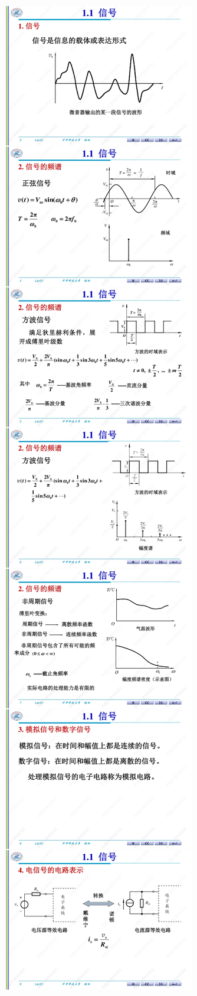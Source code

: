 ﻿<div><img src = "./images/1-1信号-图片-1.jpg"></div>
<div><img src = "./images/1-1信号-图片-2.jpg"></div>
<div><img src = "./images/1-1信号-图片-3.jpg"></div>
<div><img src = "./images/1-1信号-图片-4.jpg"></div>
<div><img src = "./images/1-1信号-图片-5.jpg"></div>
<div><img src = "./images/1-1信号-图片-6.jpg"></div>
<div><img src = "./images/1-1信号-图片-7.jpg"></div>

